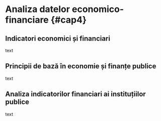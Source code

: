 # Analiza datelor economico-financiare {#cap4}

## Indicatori economici și financiari

text

## Principii de bază în economie și finanțe publice

text

## Analiza indicatorilor financiari ai instituțiilor publice

text
